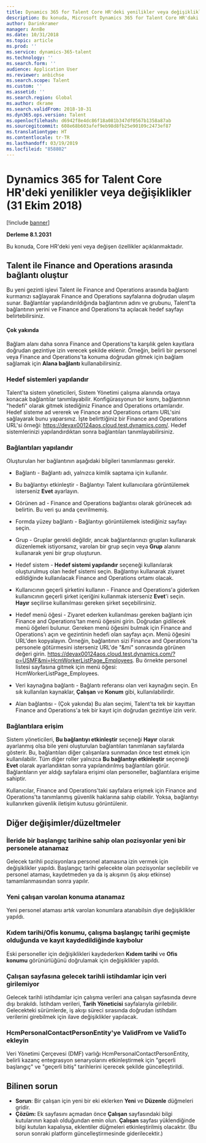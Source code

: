 ```yaml
---
title: Dynamics 365 for Talent Core HR'deki yenilikler veya değişiklikler (31 Ekim 2018)
description: Bu konuda, Microsoft Dynamics 365 for Talent Core HR'daki yeni veya değişen özellikler açıklanmaktadır.
author: Darinkramer
manager: AnnBe
ms.date: 10/31/2018
ms.topic: article
ms.prod: ''
ms.service: dynamics-365-talent
ms.technology: ''
ms.search.form: ''
audience: Application User
ms.reviewer: anbichse
ms.search.scope: Talent
ms.custom: ''
ms.assetid: ''
ms.search.region: Global
ms.author: dkrame
ms.search.validFrom: 2018-10-31
ms.dyn365.ops.version: Talent
ms.openlocfilehash: d6942f8e4dc86f18a081b347df0567b1358a87ab
ms.sourcegitcommit: 608e68b603afef9eb98d8fb25e90109c2473ef87
ms.translationtype: HT
ms.contentlocale: tr-TR
ms.lasthandoff: 03/19/2019
ms.locfileid: "858802"
---
```

# <a name="whats-new-or-changed-in-dynamics-365-for-talent-core-hr-october-31-2018"></a>Dynamics 365 for Talent Core HR'deki yenilikler veya değişiklikler (31 Ekim 2018)

[!include [banner](includes/banner.md)]

**Derleme 8.1.2031**

Bu konuda, Core HR'deki yeni veya değişen özellikler açıklanmaktadır.

## <a name="create-links-from-talent-to-finance-and-operations"></a>Talent ile Finance and Operations arasında bağlantı oluştur
Bu yeni gezinti işlevi Talent ile Finance and Operations arasında bağlantı kurmanızı sağlayarak Finance and Operations sayfalarına doğrudan ulaşım sunar. Bağlantılar yapılandırıldığında bağlantının adını ve grubunu, Talent'ta bağlantının yerini ve Finance and Operations'ta açılacak hedef sayfayı belirtebilirsiniz.

#### <a name="coming-soon"></a>Çok yakında
Bağlam alanı daha sonra Finance and Operations'ta karşılık gelen kayıtlara doğrudan gezintiye izin verecek şekilde eklenir. Örneğin, belirli bir personel veya Finance and Operations'ta konuma doğrudan gitmek için bağlam sağlamak için **Alana bağlantı** kullanabilirsiniz.

### <a name="configure-target-systems"></a>Hedef sistemleri yapılandır

Talent'ta sistem yöneticileri, Sistem Yönetimi çalışma alanında ortaya konacak bağlantılar tanımlayabilir. Konfigürasyonun bir kısmı, bağlantının "hedefi" olarak gitmek istediğiniz Finance and Operations ortamlarıdır. Hedef sisteme ad vererek ve Finance and Operations ortamı URL'sini sağlayarak bunu yaparsınız. İşte belirttiğiniz bir Finance and Operations URL'si örneği: https://devax00124aos.cloud.test.dynamics.com/. Hedef sistemlerinizi yapılandırdıktan sonra bağlantıları tanımlayabilirsiniz.

### <a name="configure-links"></a>Bağlantıları yapılandır

Oluşturulan her bağlantının aşağıdaki bilgileri tanımlanması gerekir.

- Bağlantı - Bağlantı adı, yalnızca kimlik saptama için kullanılır.

- Bu bağlantıyı etkinleştir - Bağlantıyı Talent kullanıcılara görüntülemek isterseniz **Evet** ayarlayın.

- Görünen ad - Finance and Operations bağlantısı olarak görünecek adı belirtin. Bu veri şu anda çevrilmemiş.

- Formda yüzey bağlantı - Bağlantıyı görüntülemek istediğiniz sayfayı seçin.

- Grup - Gruplar gerekli değildir, ancak bağlantılarınızı grupları kullanarak düzenlemek istiyorsanız, varolan bir grup seçin veya **Grup** alanını kullanarak yeni bir grup oluşturun.

- Hedef sistem - **Hedef sistemi yapılandır** seçeneği kullanılarak oluşturulmuş olan hedef sistemi seçin. Bağlantıyı kullanarak ziyaret edildiğinde kullanılacak Finance and Operations ortamı olacak.

- Kullanıcının geçerli şirketini kullanın - Finance and Operations'a giderken kullanıcının geçerli şirket içeriğini kullanmak isterseniz **Evet**'i seçin. **Hayır** seçilirse kullanılması gereken şirket seçebilirsiniz.

- Hedef menü öğesi - Ziyaret ederken kullanılması gereken bağlantı için Finance and Operations'tan menü öğesini girin. Doğrudan gidilecek menü öğeleri bulunur. Gereken menü öğesini bulmak için Finance and Operations'ı açın ve gezintinin hedefi olan sayfayı açın. Menü öğesini URL'den kopyalayın. Örneğin, bağlantının sizi Finance and Operations'ta personele götürmesini isterseniz URL'de "&mi" sonrasında görünen değeri girin. https://devax00124aos.cloud.test.dynamics.com/?p=USMF&mi=HcmWorkerListPage_Employees. Bu örnekte personel listesi sayfasına gitmek için menü öğesi: HcmWorkerListPage_Employees.

- Veri kaynağına bağlantı - Bağlantı referansı olan veri kaynağını seçin. En sık kullanılan kaynaklar, **Çalışan** ve **Konum** gibi, kullanılabilirdir.

- Alan bağlantısı - (Çok yakında) Bu alan seçimi, Talent'ta tek bir kayıttan Finance and Operations'a tek bir kayıt için doğrudan gezintiye izin verir.

### <a name="access-to-links"></a>Bağlantılara erişim

Sistem yöneticileri, **Bu bağlantıyı etkinleştir** seçeneği **Hayır** olarak ayarlanmış olsa bile yeni oluşturulan bağlantıları tanımlanan sayfalarda gösterir. Bu, bağlantıları diğer çalışanlara sunmadan önce test etmek için kullanılabilir. Tüm diğer roller yalnızca **Bu bağlantıyı etkinleştir** seçeneği **Evet** olarak ayarlandıktan sonra yapılandırılmış bağlantıları görür. Bağlantıların yer aldığı sayfalara erişimi olan personeller, bağlantılara erişime sahiptir.

Kullanıcılar, Finance and Operations'taki sayfalara erişmek için Finance and Operations'ta tanımlanmış güvenlik haklarına sahip olabilir. Yoksa, bağlantıyı kullanırken güvenlik iletişim kutusu görüntülenir.


## <a name="other-changesfixes"></a>Diğer değişimler/düzeltmeler

### <a name="positions-with-a-future-start-date-cannot-be-assigned-to-a-new-employee"></a>İleride bir başlangıç tarihine sahip olan pozisyonlar yeni bir personele atanamaz

Gelecek tarihli pozisyonlara personel atamasına izin vermek için değişiklikler yapıldı. Başlangıç tarihi gelecekte olan pozisyonlar seçilebilir ve personel ataması, kaydetmeden ya da iş akışının (iş akışı etkinse) tamamlanmasından sonra yapılır.

### <a name="new-employee-cannot-be-assigned-existing-position"></a>Yeni çalışan varolan konuma atanamaz

Yeni personel ataması artık varolan konumlara atanabilsin diye değişiklikler yapıldı.

### <a name="seniority-dateoffice-location-disappears-when-the-employment-start-date-is-in-the-past-and-the-record-is-saved"></a>Kıdem tarihi/Ofis konumu, çalışma başlangıç tarihi geçmişte olduğunda ve kayıt kaydedildiğinde kaybolur

Eski personeller için değişiklikleri kaydederken **Kıdem tarihi** ve **Ofis konumu** görünürlüğünü doğrulamak için değişiklikler yapıldı.

### <a name="cant-enter-data-for-future-dated-employments-on-the-worker-page"></a>Çalışan sayfasına gelecek tarihli istihdamlar için veri girilemiyor

Gelecek tarihli istihdamlar için çalışma verileri ana çalışan sayfasında devre dışı bırakıldı. İstihdam verileri, **Tarih Yöneticisi** sayfalarıyla girilebilir. Gelecekteki sürümlerde, iş akışı süreci sırasında doğrudan istihdam verilerini girebilmek için ilave değişiklikler yapılacak.

### <a name="add-validfrom-and-validto-to-hcmpersonalcontactpersonentity"></a>HcmPersonalContactPersonEntity'ye ValidFrom ve ValidTo ekleyin

Veri Yönetimi Çerçevesi (DMF) varlığı HcmPersonalContactPersonEntity, belirli kazanç entegrasyon senaryolarını etkinleştirmek için "geçerli başlangıç" ve "geçerli bitiş" tarihlerini içerecek şekilde güncelleştirildi. 

## <a name="known-issue"></a>Bilinen sorun
- **Sorun**: Bir çalışan için yeni bir eki eklerken **Yeni** ve **Düzenle** düğmeleri gridir. 
- **Çözüm:** Ek sayfasını açmadan önce **Çalışan** sayfasındaki bilgi kutularının kapalı olduğundan emin olun. **Çalışan** sayfası yüklendiğinde bilgi kutuları kapalıysa, eklentiler düğmeleri etkinleştirilmiş olacaktır. (Bu sorun sonraki platform güncelleştirmesinde giderilecektir.)

